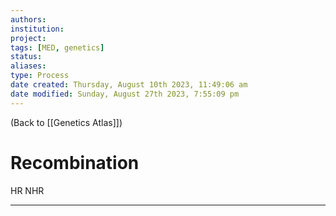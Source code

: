 ```yaml
---
authors: 
institution: 
project: 
tags: [MED, genetics]
status: 
aliases: 
type: Process
date created: Thursday, August 10th 2023, 11:49:06 am
date modified: Sunday, August 27th 2023, 7:55:09 pm
---
```


(Back to [[Genetics Atlas]])

# Recombination

HR
NHR

---
